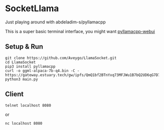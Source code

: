 # SocketLlama
Just playing around with abdeladim-s/pyllamacpp

This is a super basic terminal interface, you might want [pyllamacpp-webui](https://github.com/abdeladim-s/pyllamacpp#web-ui)

## Setup & Run

```
git clone https://github.com/Aveygo/LlamaSocket.git
cd LlamaSocket
pip3 install pyllamacpp
curl -o ggml-alpaca-7b-q4.bin -C - https://gateway.estuary.tech/gw/ipfs/QmQ1bf2BTnYxq73MFJWu1B7bQ2UD6qG7D7YDCxhTndVkPC
python3 main.py
```

## Client
```
telnet localhost 8080
```

or

```
nc localhost 8080
```

